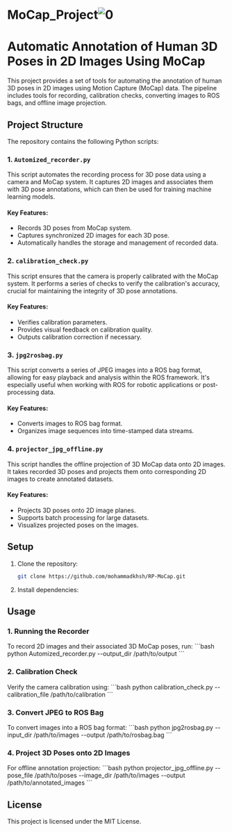 # MoCap_Project![0](https://media.git.i.mercedes-benz.com/user/29336/files/9bc85833-3135-46c2-80e4-aca53ee0c070)

# Automatic Annotation of Human 3D Poses in 2D Images Using MoCap

This project provides a set of tools for automating the annotation of human 3D poses in 2D images using Motion Capture (MoCap) data. The pipeline includes tools for recording, calibration checks, converting images to ROS bags, and offline image projection.

## Project Structure

The repository contains the following Python scripts:

### 1. `Automized_recorder.py`
This script automates the recording process for 3D pose data using a camera and MoCap system. It captures 2D images and associates them with 3D pose annotations, which can then be used for training machine learning models.

#### Key Features:
- Records 3D poses from MoCap system.
- Captures synchronized 2D images for each 3D pose.
- Automatically handles the storage and management of recorded data.

### 2. `calibration_check.py`
This script ensures that the camera is properly calibrated with the MoCap system. It performs a series of checks to verify the calibration's accuracy, crucial for maintaining the integrity of 3D pose annotations.

#### Key Features:
- Verifies calibration parameters.
- Provides visual feedback on calibration quality.
- Outputs calibration correction if necessary.

### 3. `jpg2rosbag.py`
This script converts a series of JPEG images into a ROS bag format, allowing for easy playback and analysis within the ROS framework. It's especially useful when working with ROS for robotic applications or post-processing data.

#### Key Features:
- Converts images to ROS bag format.
- Organizes image sequences into time-stamped data streams.

### 4. `projector_jpg_offline.py`
This script handles the offline projection of 3D MoCap data onto 2D images. It takes recorded 3D poses and projects them onto corresponding 2D images to create annotated datasets.

#### Key Features:
- Projects 3D poses onto 2D image planes.
- Supports batch processing for large datasets.
- Visualizes projected poses on the images.

## Setup

1. Clone the repository:
   ```bash
   git clone https://github.com/mohammadkhsh/RP-MoCap.git
   ```

2. Install dependencies:
   
## Usage

### 1. Running the Recorder
To record 2D images and their associated 3D MoCap poses, run:
\`\`\`bash
python Automized_recorder.py --output_dir /path/to/output
\`\`\`

### 2. Calibration Check
Verify the camera calibration using:
\`\`\`bash
python calibration_check.py --calibration_file /path/to/calibration
\`\`\`

### 3. Convert JPEG to ROS Bag
To convert images into a ROS bag format:
\`\`\`bash
python jpg2rosbag.py --input_dir /path/to/images --output /path/to/rosbag.bag
\`\`\`

### 4. Project 3D Poses onto 2D Images
For offline annotation projection:
\`\`\`bash
python projector_jpg_offline.py --pose_file /path/to/poses --image_dir /path/to/images --output /path/to/annotated_images
\`\`\`

## License

This project is licensed under the MIT License.
